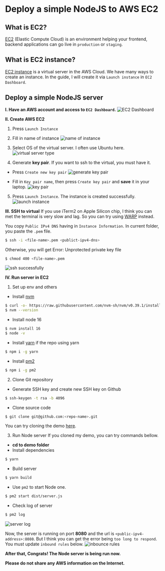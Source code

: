 # Deploy a simple NodeJS to AWS EC2

## What is EC2?
[EC2](https://docs.aws.amazon.com/AWSEC2/latest/UserGuide/concepts.html) (Elastic  Compute Cloud) is an environment helping your frontend, backend applications can go live in `production` or `staging`.

## What is EC2 instance?
[EC2 instance](https://docs.aws.amazon.com/AWSEC2/latest/UserGuide/LaunchingAndUsingInstances.html) is a virtual server in the AWS Cloud. We have many ways to create an instance. In the guide, I will create it via `Launch instance` in `EC2 Dashboard`.

## Deploy a simple NodeJS server
**I. Have an AWS account and access to `EC2 Dashboard`.**
![EC2 Dashboard](./images/1.png)

**II. Create AWS EC2**
1. Press `Launch Instance`

2. Fill in name of instance
![name of instance](./images/2.png)

3. Select OS of the virtual server. I often use Ubuntu here.
![virtual server type](./images/3.png)

4. Generate **key pair**. If you want to ssh to the virtual, you must have it.
- Press `Create new key pair`
![generate key pair](./images/4.png)

- Fill in `Key pair name`, then press `Create key pair` and **save** it in your laptop.
![key pair](./images/5.png)

5. Press `Launch Instance`. The instance is created successfully.
![launch instance](./images/6.png)

**III. SSH to virtual**
If you use iTerm2 on Apple Silicon chip, I think you can met the terminal is very slow and lag. So you can try using [WARP](https://www.warp.dev/) instead.

You copy `Public IPv4 DNS` having in `Instance Information`. In current folder, you paste the `.pem` file.
```bash
$ ssh -i <file-name>.pem <publict-ipv4-dns>
```

Otherwise, you will get Error: Unprotected private key file
```bash
$ chmod 400 <file-name>.pem
```
![ssh successfully](./images/7.png)

**IV. Run server in EC2**
1. Set up env and others
- Install [nvm](https://github.com/nvm-sh/nvm)
```bash
$ curl -o- https://raw.githubusercontent.com/nvm-sh/nvm/v0.39.1/install.sh | bash
$ nvm --version
```

- Install node 16
```bash
$ nvm install 16
$ node -v
```

- Install [yarn](https://classic.yarnpkg.com/lang/en/docs/install/#mac-stable) if the repo using yarn
```bash
$ npm i -g yarn
```

- Install [pm2](https://pm2.keymetrics.io/)
```bash
$ npm i -g pm2
```

2. Clone Git repository
- Generate SSH key and create new SSH key on Github
```bash
$ ssh-keygen -t rsa -b 4096
```

- Clone source code
```bash
$ git clone git@github.com:<repo-name>.git
```
You can try cloning the demo [here](https://github.com/GoldenOwlAsia/go-lnd/tree/deployment_js/simple-nodejs-ec2/deployment/aws/ec2/guides/js/01-simple-nodejs/sample-code).

3. Run Node server
If you cloned my demo, you can try commands bellow.

- **cd to demo folder**
- Install dependencies
```bash
$ yarn
```

- Build server
```bash
$ yarn build
```

- Use `pm2` to start Node one.
```bash
$ pm2 start dist/server.js
```

- Check log of server
```bash
$ pm2 log
```
![server log](./images/9.png)

Now, the server is running on port **8080** and the url is `<public-ipv4-address>:8080`.
But I think you can get the error being `too long to respond`. You must update `inbound rules` below.
![inbounce rules](./images/8.png)

**After that, Congrats! The Node server is being run now.**

**Please do not share any AWS information on the Internet.**
